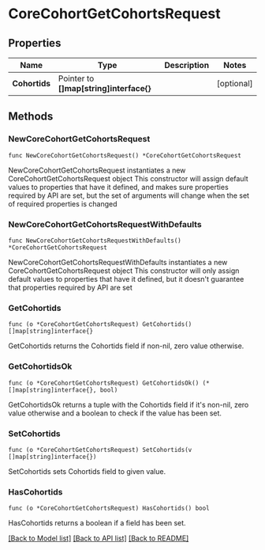 # CoreCohortGetCohortsRequest

## Properties

Name | Type | Description | Notes
------------ | ------------- | ------------- | -------------
**Cohortids** | Pointer to **[]map[string]interface{}** |  | [optional] 

## Methods

### NewCoreCohortGetCohortsRequest

`func NewCoreCohortGetCohortsRequest() *CoreCohortGetCohortsRequest`

NewCoreCohortGetCohortsRequest instantiates a new CoreCohortGetCohortsRequest object
This constructor will assign default values to properties that have it defined,
and makes sure properties required by API are set, but the set of arguments
will change when the set of required properties is changed

### NewCoreCohortGetCohortsRequestWithDefaults

`func NewCoreCohortGetCohortsRequestWithDefaults() *CoreCohortGetCohortsRequest`

NewCoreCohortGetCohortsRequestWithDefaults instantiates a new CoreCohortGetCohortsRequest object
This constructor will only assign default values to properties that have it defined,
but it doesn't guarantee that properties required by API are set

### GetCohortids

`func (o *CoreCohortGetCohortsRequest) GetCohortids() []map[string]interface{}`

GetCohortids returns the Cohortids field if non-nil, zero value otherwise.

### GetCohortidsOk

`func (o *CoreCohortGetCohortsRequest) GetCohortidsOk() (*[]map[string]interface{}, bool)`

GetCohortidsOk returns a tuple with the Cohortids field if it's non-nil, zero value otherwise
and a boolean to check if the value has been set.

### SetCohortids

`func (o *CoreCohortGetCohortsRequest) SetCohortids(v []map[string]interface{})`

SetCohortids sets Cohortids field to given value.

### HasCohortids

`func (o *CoreCohortGetCohortsRequest) HasCohortids() bool`

HasCohortids returns a boolean if a field has been set.


[[Back to Model list]](../README.md#documentation-for-models) [[Back to API list]](../README.md#documentation-for-api-endpoints) [[Back to README]](../README.md)


